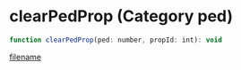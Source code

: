 # clearPedProp (Category ped)

```js
function clearPedProp(ped: number, propId: int): void
```

[filename](clearPedProp_m.md ':include')